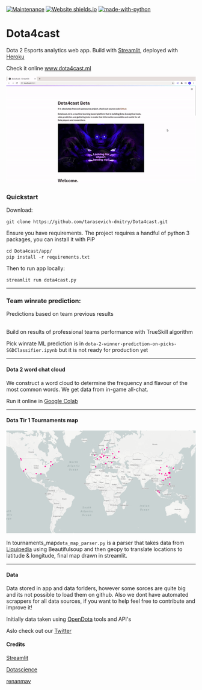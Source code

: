   [![Maintenance](https://img.shields.io/badge/Maintained%3F-yes-green.svg)](https://GitHub.com/tarasevich-dmitry/Dota4cast/graphs/commit-activity) [![Website shields.io](https://img.shields.io/website-up-down-green-red/http/shields.io.svg)](http://www.dota4cast.ml/) [![made-with-python](https://img.shields.io/badge/Made%20with-Python-1f425f.svg)](https://www.python.org/)






# Dota4cast
Dota 2 Esports analytics web app. Build with [Streamlit](https://www.streamlit.io/), deployed with [Heroku](https://www.heroku.com/)

Check it online www.dota4cast.ml

![Alt Text](https://github.com/tarasevich-dmitry/Dota4cast/blob/master/images/demo.gif)



<h3> Quickstart </h3> 

Download:
```
git clone https://github.com/tarasevich-dmitry/Dota4cast.git
```

Ensure you have requirements. The project requires a handful of python 3 packages, you can install it with PiP

```
cd Dota4cast/app/
pip install -r requirements.txt
```

Then to run app locally:

```
streamlit run dota4cast.py
```

---

<h3> Team winrate prediction: </h3>

  <summary>Predictions based on team previous results</summary>
 <br>
  
 Build on results of professional teams performance with TrueSkill algorithm 
 
 Pick winrate ML prediction is in `dota-2-winner-prediction-on-picks-SGDClassifier.ipynb` but it is not ready for production yet 
 
--- 
<h4>Dota 2 word chat cloud</h4>


We construct a word cloud to determine the frequency and flavour of the most common words. We get data from in-game all-chat.

Run it online in [Google Colab](https://colab.research.google.com/drive/11bQpWGrzySjMsiIRCwkUPVzZUvMbkkN1?usp=sharing)

---
<h4>Dota Tir 1 Tournaments map</h4>

![Alt Text](https://github.com/tarasevich-dmitry/Dota4cast/blob/master/app/map_tir1.png)

In tournaments_map`dota_map_parser.py` is a parser that takes data from [Liquipedia](https://liquipedia.net/dota2/Tier_1_Tournaments) using Beautifulsoup
and then geopy to translate locations to latitude & longitude, final map drawn in streamlit. 

---
<h4>Data</h4>

Data stored in app and data forlders, however some sorces are quite big and its not possible to load them on github.
Also we dont have automated scrappers for all data sources, if you want to help feel free to contribute and improve it!

Initially data taken using [OpenDota](www.opendota.com) tools and API's


Aslo check out our [Twitter](twitter.com/dota4cast)


<h4>Credits</h4>

[Streamlit](https://github.com/streamlit/streamlit)

[Dotascience](https://github.com/dotascience/dotascience-hackathon)

[renanmav](https://www.kaggle.com/renanmav/dota-2-game-prediction)


